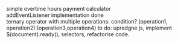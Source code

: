 simple overtime hours payment calculator    
addEventListener implementation done  
ternary operator with multiple operations:
condition? (operation1, operation2):(operation3,operation4)
to do: upradgne js, implement $(document).ready(), selectors, refactorise code.